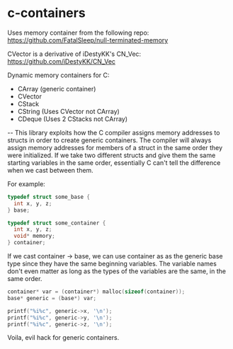 # c-containers
Uses memory container from the following repo: https://github.com/FatalSleep/null-terminated-memory

CVector is a derivative of iDestyKK's CN_Vec: https://github.com/iDestyKK/CN_Vec

Dynamic memory containers for C:
- CArray (generic container)
- CVector
- CStack
- CString (Uses CVector not CArray)
- CDeque (Uses 2 CStacks not CArray)

--
This library exploits how the C compiler assigns memory addresses to structs in order to create generic containers. The compiler will always assign memory addresses for members of a struct in the same order they were initialized. If we take two different structs and give them the same starting variables in the same order, essentially C can't tell the difference when we cast between them.

For example:
```C
typedef struct some_base {
  int x, y, z;
} base;

typedef struct some_container {
  int x, y, z;
  void* memory;
} container;
```
If we cast container -> base, we can use container as as the generic base type since they have the same beginning variables. The variable names don't even matter as long as the types of the variables are the same, in the same order.
```C
container* var = (container*) malloc(sizeof(container));
base* generic = (base*) var;

printf("%i%c", generic->x, '\n');
printf("%i%c", generic->y, '\n');
printf("%i%c", generic->z, '\n');
```
Voila, evil hack for generic containers.
